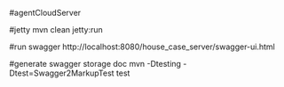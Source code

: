 #agentCloudServer

#jetty
mvn clean jetty:run

#run swagger
http://localhost:8080/house_case_server/swagger-ui.html

#generate swagger storage doc
mvn -Dtesting -Dtest=Swagger2MarkupTest test



